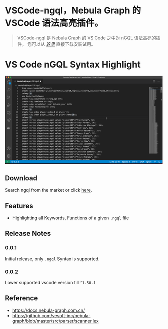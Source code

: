 # VSCode-ngql，Nebula Graph 的 VSCode 语法高亮插件。

> VSCode-ngql 是 Nebula Graph 的 VS Code 之中对 nGQL 语法高亮的插件。
您可以从 [*这里*](https://marketplace.visualstudio.com/items?itemName=wey-gu.vscode-ngql) 直接下载安装试用。
<!--more-->
# VS Code nGQL Syntax Highlight

![vscode-ngql-demo](https://github.com/wey-gu/vscode-ngql/raw/main/static/vscode-ngql-demo.gif)

## Download

Search ngql from the market or click [here](https://marketplace.visualstudio.com/items?itemName=wey-gu.vscode-ngql).

## Features

- Highlighting all Keywords, Functions of a given `.ngql` file

## Release Notes

### 0.0.1

Initial release, only `.ngql` Syntax is supported.

### 0.0.2

Lower supported vscode version till `^1.50.1`

## Reference

- https://docs.nebula-graph.com.cn/
- https://github.com/vesoft-inc/nebula-graph/blob/master/src/parser/scanner.lex

